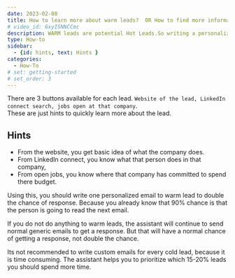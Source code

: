 ```yaml
---
date: 2023-02-08
title: How to learn more about warm leads?  OR How to find more information about warm leads ?
# video_id: 6xyI5NNCCmc
description: WARM leads are potential Hot Leads.So writing a personalized email will double the chance of response.
type: How-to
sidebar:
  - {id: hints, text: Hints }
categories:
  - How-To
# set: getting-started
# set_order: 3
---
```

There are 3 buttons available for each lead. `Website of the lead, LinkedIn connect search, jobs open at that company`.  
These are just hints to quickly learn more about the lead. 
## Hints 
- From the website, you get basic idea of what the company does. 
- From LinkedIn connect, you know what that person does in that company, 
- From open jobs, you know where that company has committed to spend there budget.  

Using this, you should write one personalized email to warm lead to double the chance of response. Because you already know that 90% chance is that the person is going to read the next email. 

If you do not do anything to warm leads, the assistant will continue to send normal generic emails to get a response. But that will have a normal chance of getting a response, not double the chance. 

Its not recommended to write custom emails for every cold lead, because it is time consuming. The assistant helps you to prioritize which 15-20% leads you should spend more time.